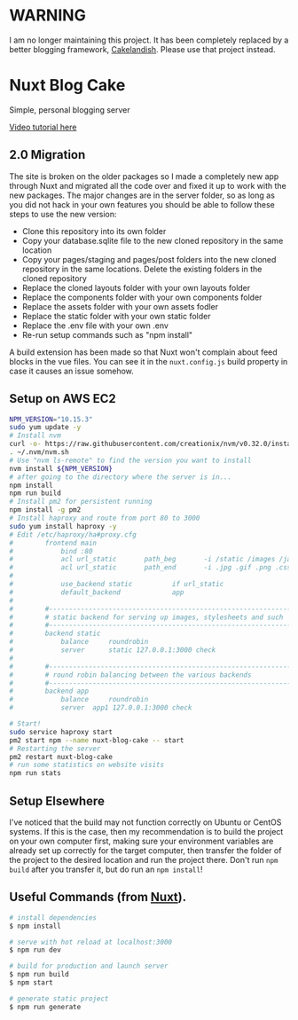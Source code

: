 # WARNING
I am no longer maintaining this project. It has been completely replaced by a better blogging framework, [Cakelandish](https://github.com/firecakes/cakelandish). Please use that project instead.

# Nuxt Blog Cake

Simple, personal blogging server

[Video tutorial here](https://youtu.be/lZNgMfSHt74)

## 2.0 Migration
The site is broken on the older packages so I made a completely new app through Nuxt and migrated all the code over and fixed it up to work with the new packages. The major changes are in the server folder, so as long as you did not hack in your own features you should be able to follow these steps to use the new version:

* Clone this repository into its own folder
* Copy your database.sqlite file to the new cloned repository in the same location 
* Copy your pages/staging and pages/post folders into the new cloned repository in the same locations. Delete the existing folders in the cloned repository 
* Replace the cloned layouts folder with your own layouts folder
* Replace the components folder with your own components folder
* Replace the assets folder with your own assets fodler
* Replace the static folder with your own static folder
* Replace the .env file with your own .env
* Re-run setup commands such as "npm install"

A build extension has been made so that Nuxt won't complain about feed blocks in the vue files. You can see it in the `nuxt.config.js` build property in case it causes an issue somehow.

## Setup on AWS EC2
```bash
NPM_VERSION="10.15.3"
sudo yum update -y
# Install nvm 
curl -o- https://raw.githubusercontent.com/creationix/nvm/v0.32.0/install.sh | bash
. ~/.nvm/nvm.sh
# Use "nvm ls-remote" to find the version you want to install
nvm install ${NPM_VERSION}
# after going to the directory where the server is in...
npm install 
npm run build
# Install pm2 for persistent running
npm install -g pm2 
# Install haproxy and route from port 80 to 3000
sudo yum install haproxy -y
# Edit /etc/haproxy/ha#proxy.cfg
#        frontend main 
#            bind :80
#            acl url_static       path_beg       -i /static /images /javascript /stylesheets
#            acl url_static       path_end       -i .jpg .gif .png .css .js
#
#            use_backend static          if url_static
#            default_backend             app
#
#        #---------------------------------------------------------------------
#        # static backend for serving up images, stylesheets and such
#        #---------------------------------------------------------------------
#        backend static
#            balance     roundrobin
#            server      static 127.0.0.1:3000 check
#
#        #---------------------------------------------------------------------
#        # round robin balancing between the various backends
#        #---------------------------------------------------------------------
#        backend app
#            balance     roundrobin
#            server  app1 127.0.0.1:3000 check

# Start!
sudo service haproxy start
pm2 start npm --name nuxt-blog-cake -- start
# Restarting the server
pm2 restart nuxt-blog-cake
# run some statistics on website visits
npm run stats
```

## Setup Elsewhere
I've noticed that the build may not function correctly on Ubuntu or CentOS systems. If this is the case, then my recommendation is to build the project on your own computer first, making sure your environment variables are already set up correctly for the target computer, then transfer the folder of the project to the desired location and run the project there. Don't run `npm build` after you transfer it, but do run an `npm install`!

## Useful Commands (from [Nuxt](https://nuxtjs.org)).

``` bash
# install dependencies
$ npm install

# serve with hot reload at localhost:3000
$ npm run dev

# build for production and launch server
$ npm run build
$ npm start

# generate static project
$ npm run generate
```
